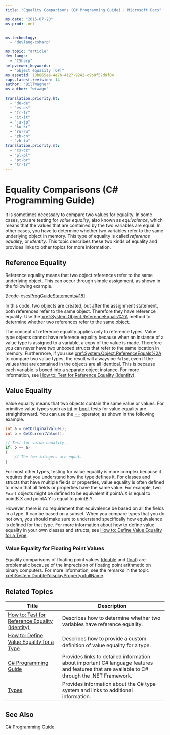 ```yaml
---
title: "Equality Comparisons (C# Programming Guide) | Microsoft Docs"

ms.date: "2015-07-20"
ms.prod: .net


ms.technology: 
  - "devlang-csharp"

ms.topic: "article"
dev_langs: 
  - "CSharp"
helpviewer_keywords: 
  - "object equality [C#]"
ms.assetid: 10b865ea-4e7b-4127-9242-c9b8f57d9f04
caps.latest.revision: 14
author: "BillWagner"
ms.author: "wiwagn"

translation.priority.ht: 
  - "de-de"
  - "es-es"
  - "fr-fr"
  - "it-it"
  - "ja-jp"
  - "ko-kr"
  - "ru-ru"
  - "zh-cn"
  - "zh-tw"
translation.priority.mt: 
  - "cs-cz"
  - "pl-pl"
  - "pt-br"
  - "tr-tr"
---
```

# Equality Comparisons (C# Programming Guide)
It is sometimes necessary to compare two values for equality. In some cases, you are testing for *value equality*, also known as *equivalence*, which means that the values that are contained by the two variables are equal. In other cases, you have to determine whether two variables refer to the same underlying object in memory. This type of equality is called *reference equality*, or *identity*. This topic describes these two kinds of equality and provides links to other topics for more information.  
  
## Reference Equality  
 Reference equality means that two object references refer to the same underlying object. This can occur through simple assignment, as shown in the following example.  
  
 [!code-cs[csProgGuideStatements#18](../../../csharp/programming-guide/classes-and-structs/codesnippet/CSharp/equality-comparisons_1.cs)]  
  
 In this code, two objects are created, but after the assignment statement, both references refer to the same object. Therefore they have reference equality. Use the <xref:System.Object.ReferenceEquals%2A> method to determine whether two references refer to the same object.  
  
 The concept of reference equality applies only to reference types. Value type objects cannot have reference equality because when an instance of a value type is assigned to a variable, a copy of the value is made. Therefore you can never have two unboxed structs that refer to the same location in memory. Furthermore, if you use <xref:System.Object.ReferenceEquals%2A> to compare two value types, the result will always be `false`, even if the values that are contained in the objects are all identical. This is because each variable is boxed into a separate object instance. For more information, see [How to: Test for Reference Equality (Identity)](../../../csharp/programming-guide/statements-expressions-operators/how-to-test-for-reference-equality-identity.md).  
  
## Value Equality  
 Value equality means that two objects contain the same value or values. For primitive value types such as [int](../../../csharp/language-reference/keywords/int.md) or [bool](../../../csharp/language-reference/keywords/bool.md), tests for value equality are straightforward. You can use the [==](../../../csharp/language-reference/operators/equality-comparison-operator.md) operator, as shown in the following example.  
  
```cs  
int a = GetOriginalValue();  
int b = GetCurrentValue();  
  
// Test for value equality.   
if( b == a)   
{  
    // The two integers are equal.  
}  
```  
  
 For most other types, testing for value equality is more complex because it requires that you understand how the type defines it. For classes and structs that have multiple fields or properties, value equality is often defined to mean that all fields or properties have the same value. For example, two `Point` objects might be defined to be equivalent if pointA.X is equal to pointB.X and pointA.Y is equal to pointB.Y.  
  
 However, there is no requirement that equivalence be based on all the fields in a type. It can be based on a subset. When you compare types that you do not own, you should make sure to understand specifically how equivalence is defined for that type. For more information about how to define value equality in your own classes and structs, see [How to: Define Value Equality for a Type](../../../csharp/programming-guide/statements-expressions-operators/how-to-define-value-equality-for-a-type.md).  
  
### Value Equality for Floating Point Values  
 Equality comparisons of floating point values ([double](../../../csharp/language-reference/keywords/double.md) and [float](../../../csharp/language-reference/keywords/float.md)) are problematic because of the imprecision of floating point arithmetic on binary computers. For more information, see the remarks in the topic <xref:System.Double?displayProperty=fullName>.  
  
## Related Topics  
  
|Title|Description|  
|-----------|-----------------|  
|[How to: Test for Reference Equality (Identity)](../../../csharp/programming-guide/statements-expressions-operators/how-to-test-for-reference-equality-identity.md)|Describes how to determine whether two variables have reference equality.|  
|[How to: Define Value Equality for a Type](../../../csharp/programming-guide/statements-expressions-operators/how-to-define-value-equality-for-a-type.md)|Describes how to provide a custom definition of value equality for a type.|  
|[C# Programming Guide](../../../csharp/programming-guide/index.md)|Provides links to detailed information about important C# language features and features that are available to C# through the .NET Framework.|  
|[Types](../../../csharp/programming-guide/types/index.md)|Provides information about the C# type system and links to additional information.|  
  
## See Also  
 [C# Programming Guide](../../../csharp/programming-guide/index.md)